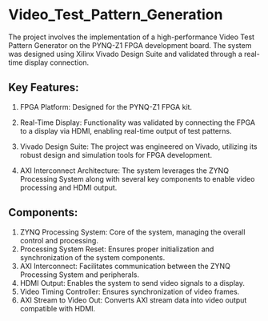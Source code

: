 # Video_Test_Pattern_Generation

The project involves the implementation of a high-performance Video Test Pattern Generator on the PYNQ-Z1 FPGA development board. The system was designed using Xilinx Vivado Design Suite and validated through a real-time display connection. 

## Key Features:
1. FPGA Platform: Designed for the PYNQ-Z1 FPGA kit.

2. Real-Time Display: Functionality was validated by connecting the FPGA to a display via HDMI, enabling real-time output of test patterns.

3. Vivado Design Suite: The project was engineered on Vivado, utilizing its robust design and simulation tools for FPGA development.

4. AXI Interconnect Architecture: The system leverages the ZYNQ Processing System along with several key components to enable video processing and HDMI output.

## Components:
1. ZYNQ Processing System: Core of the system, managing the overall control and processing.
2. Processing System Reset: Ensures proper initialization and synchronization of the system components.
3. AXI Interconnect: Facilitates communication between the ZYNQ Processing System and peripherals.
4. HDMI Output: Enables the system to send video signals to a display.
5. Video Timing Controller: Ensures synchronization of video frames.
6. AXI Stream to Video Out: Converts AXI stream data into video output compatible with HDMI.
